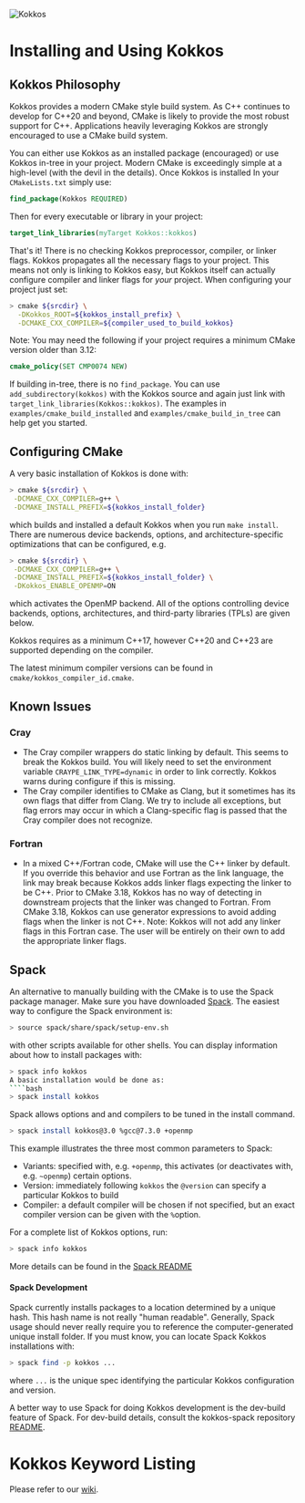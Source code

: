 

![Kokkos](https://avatars2.githubusercontent.com/u/10199860?s=200&v=4)

# Installing and Using Kokkos

## Kokkos Philosophy
Kokkos provides a modern CMake style build system.
As C++ continues to develop for C++20 and beyond, CMake is likely to provide the most robust support
for C++.  Applications heavily leveraging Kokkos are strongly encouraged to use a CMake build system.

You can either use Kokkos as an installed package (encouraged) or use Kokkos in-tree in your project.
Modern CMake is exceedingly simple at a high-level (with the devil in the details).
Once Kokkos is installed In your `CMakeLists.txt` simply use:
````cmake
find_package(Kokkos REQUIRED)
````
Then for every executable or library in your project:
````cmake
target_link_libraries(myTarget Kokkos::kokkos)
````
That's it! There is no checking Kokkos preprocessor, compiler, or linker flags.
Kokkos propagates all the necessary flags to your project.
This means not only is linking to Kokkos easy, but Kokkos itself can actually configure compiler and linker flags for *your*
project.
When configuring your project just set:
````bash
> cmake ${srcdir} \
  -DKokkos_ROOT=${kokkos_install_prefix} \
  -DCMAKE_CXX_COMPILER=${compiler_used_to_build_kokkos}
````
Note: You may need the following if your project requires a minimum CMake version older than 3.12:
````cmake
cmake_policy(SET CMP0074 NEW)
````
If building in-tree, there is no `find_package`. You can use `add_subdirectory(kokkos)` with the Kokkos source and again just link with `target_link_libraries(Kokkos::kokkos)`.
The examples in `examples/cmake_build_installed` and `examples/cmake_build_in_tree` can help get you started.


## Configuring CMake
A very basic installation of Kokkos is done with:
````bash
> cmake ${srcdir} \
 -DCMAKE_CXX_COMPILER=g++ \
 -DCMAKE_INSTALL_PREFIX=${kokkos_install_folder}
````
which builds and installed a default Kokkos when you run `make install`.
There are numerous device backends, options, and architecture-specific optimizations that can be configured, e.g.
````bash
> cmake ${srcdir} \
 -DCMAKE_CXX_COMPILER=g++ \
 -DCMAKE_INSTALL_PREFIX=${kokkos_install_folder} \
 -DKokkos_ENABLE_OPENMP=ON
````
which activates the OpenMP backend. All of the options controlling device backends, options, architectures, and third-party libraries (TPLs) are given below.

Kokkos requires as a minimum C++17, however C++20 and C++23 are supported depending on the compiler.

The latest minimum compiler versions can be found in `cmake/kokkos_compiler_id.cmake`.

## Known Issues<a name="KnownIssues"></a>

### Cray

* The Cray compiler wrappers do static linking by default. This seems to break the Kokkos build. You will likely need to set the environment variable `CRAYPE_LINK_TYPE=dynamic` in order to link correctly. Kokkos warns during configure if this is missing.
* The Cray compiler identifies to CMake as Clang, but it sometimes has its own flags that differ from Clang. We try to include all exceptions, but flag errors may occur in which a Clang-specific flag is passed that the Cray compiler does not recognize.

### Fortran

* In a mixed C++/Fortran code, CMake will use the C++ linker by default. If you override this behavior and use Fortran as the link language, the link may break because Kokkos adds linker flags expecting the linker to be C++. Prior to CMake 3.18, Kokkos has no way of detecting in downstream projects that the linker was changed to Fortran.  From CMake 3.18, Kokkos can use generator expressions to avoid adding flags when the linker is not C++. Note: Kokkos will not add any linker flags in this Fortran case. The user will be entirely on their own to add the appropriate linker flags.

## Spack
An alternative to manually building with the CMake is to use the Spack package manager.
Make sure you have downloaded [Spack](https://github.com/spack/spack).
The easiest way to configure the Spack environment is:
````bash
> source spack/share/spack/setup-env.sh
````
with other scripts available for other shells.
You can display information about how to install packages with:
````bash
> spack info kokkos
A basic installation would be done as:
````bash
> spack install kokkos
````
Spack allows options and and compilers to be tuned in the install command.
````bash
> spack install kokkos@3.0 %gcc@7.3.0 +openmp
````
This example illustrates the three most common parameters to Spack:
* Variants: specified with, e.g. `+openmp`, this activates (or deactivates with, e.g. `~openmp`) certain options.
* Version:  immediately following `kokkos` the `@version` can specify a particular Kokkos to build
* Compiler: a default compiler will be chosen if not specified, but an exact compiler version can be given with the `%`option.

For a complete list of Kokkos options, run:
````bash
> spack info kokkos
````
More details can be found in the [Spack README](Spack.md)

#### Spack Development
Spack currently installs packages to a location determined by a unique hash. This hash name is not really "human readable".
Generally, Spack usage should never really require you to reference the computer-generated unique install folder.
If you must know, you can locate Spack Kokkos installations with:
````bash
> spack find -p kokkos ...
````
where `...` is the unique spec identifying the particular Kokkos configuration and version.

A better way to use Spack for doing Kokkos development is the dev-build feature of Spack.
For dev-build details, consult the kokkos-spack repository [README](https://github.com/kokkos/kokkos-spack/blob/master/README.md).

# Kokkos Keyword Listing

Please refer to our [wiki](https://kokkos.github.io/kokkos-core-wiki/keywords.html#cmake-keywords).
